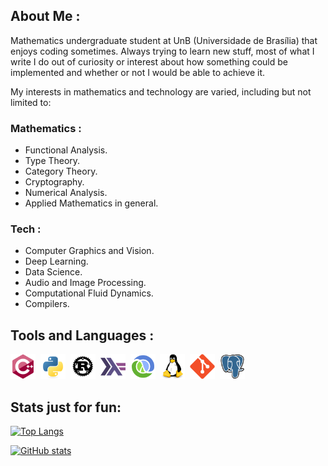 ## About Me :

Mathematics undergraduate student at UnB (Universidade de Brasília) that enjoys coding sometimes. Always trying to learn new stuff, most of what I write I do out of curiosity or interest about how something could be implemented and whether or not I would be able to achieve it. 

My interests in mathematics and technology are varied, including but not limited to:

### Mathematics :
- Functional Analysis.
- Type Theory.
- Category Theory.
- Cryptography.
- Numerical Analysis.
- Applied Mathematics in general.

### Tech :
- Computer Graphics and Vision.
- Deep Learning.
- Data Science.
- Audio and Image Processing.
- Computational Fluid Dynamics.
- Compilers.

## Tools and Languages :
<div>
 <img src="https://github.com/devicons/devicon/blob/master/icons/cplusplus/cplusplus-original.svg" title="C++" alt="C++" width="40" height="40"/>&nbsp;
 <img src="https://github.com/devicons/devicon/blob/master/icons/python/python-original.svg" title="Snek" alt="Python" width="40" height="40"/>&nbsp;
 <img src="https://github.com/devicons/devicon/blob/master/icons/rust/rust-plain.svg" title="Rust" alt="Rust" width="40" height="40"/>&nbsp;
 <img src="https://github.com/devicons/devicon/blob/master/icons/haskell/haskell-original.svg" title="Haskell" alt="Haskell" width="40" height="40"/>&nbsp;
 <img src="https://github.com/devicons/devicon/blob/master/icons/clojure/clojure-original.svg" title="Clojure" alt="Clojure" width="40" height="40"/>&nbsp;
 <img src="https://github.com/devicons/devicon/blob/master/icons/linux/linux-original.svg" title="Linux" alt="Linux" width="40" height="40"/>&nbsp;
 <img src="https://github.com/devicons/devicon/blob/master/icons/git/git-original.svg" title="Git" alt="Git" width="40" height="40"/>&nbsp;
 <img src="https://github.com/devicons/devicon/blob/master/icons/postgresql/postgresql-original.svg" title="PostgreSQL" alt="SQL" width="40" height="40"/>&nbsp;
</div>


## Stats just for fun:
[![Top Langs](https://github-readme-stats.vercel.app/api/top-langs/?username=bvrner&layout=compact&theme=radical&exclude_repo=data-structures-c,linear-rs,rust-snek,bvrner.github.io)](https://github.com/anuraghazra/github-readme-stats)

[![GitHub stats](https://github-readme-stats.vercel.app/api?username=bvrner&theme=radical)](https://github.com/anuraghazra/github-readme-stats)
